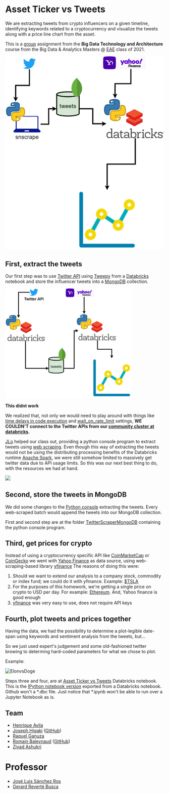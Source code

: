 #  Asset Ticker vs Tweets

We are extracting tweets from crypto influencers on a given timeline, identifying keywords related to a cryptocurrency and visualize the tweets along with a price line chart from the asset.

This is a [group](#team) assignment from the **Big Data Technology and Architecture** course from the Big Data &amp; Analytics Masters @ [EAE](https://www.eae.es/) class of 2021.

![image](https://github.com/joseph-higaki/asset-ticker-vs-tweets/blob/7454c40556836822119ec2577a9be21416018d25/Final-SolutionDiagram.png)

## First, extract the tweets

Our first step was to use [Twitter API](https://developer.twitter.com/en/docs/twitter-api) using [Tweepy](https://www.tweepy.org/) from a [Databricks](https://databricks.com/) notebook and store the influencer tweets into a [MongoDB](https://www.mongodb.com/cloud/atlas) collection.

<img src="https://github.com/joseph-higaki/asset-ticker-vs-tweets/blob/7454c40556836822119ec2577a9be21416018d25/First-SolutionDiagram.png" width="400">

**This didnt work**

We realized that, not only we would need to play around with things like [time delays in code execution](https://docs.python.org/3/library/time.html?highlight=sleep#time.sleep) and [wait_on_rate_limit](https://docs.tweepy.org/en/v3.5.0/api.html#tweepy-api-twitter-api-wrapper) settings, **WE COULDN'T connect to the Twitter APIs from our [community cluster at databricks](https://databricks.com/product/faq/community-edition#:~:text=Where%20is%20the%20Databricks%20Community,hosted%20on%20Amazon%20Web%20Services.).**

[JLo](https://www.linkedin.com/in/jlsanchezros/) helped our class out, providing a python console program to extract tweets using [web scraping](https://github.com/JustAnotherArchivist/snscrape).
Even though this way of extracting the tweets would not be using the distributing processing benefits of the Databricks runtime [Apache Spark](https://spark.apache.org/), we were still somehow limited to massively get twitter data due to API usage limits. So this was our next best thing to do, with the resources we had at hand. 

<img src="https://user-images.githubusercontent.com/11904085/127054871-d8d90f2b-1d9d-4113-b276-7b3eff662615.jpg" width="200">

## Second, store the tweets in MongoDB 

We did some changes to the [Python console](https://github.com/joseph-higaki/asset-ticker-vs-tweets/tree/main/TwitterScraperMongoDB) extracting the tweets. Every web-scraped batch would append the tweets into our MongoDB collection. 

First and second step are at the folder [TwitterScraperMongoDB](https://github.com/joseph-higaki/asset-ticker-vs-tweets/tree/main/TwitterScraperMongoDB) containing the python console program.

## Third, get prices for crypto

Instead of using a cryptocurrency specific API like [CoinMarketCap](https://coinmarketcap.com/api/) or [CoinGecko](https://www.coingecko.com/es/api) we went with [Yahoo Finance](https://finance.yahoo.com/) as data source, using web-scraping-based library [yfinance](https://pypi.org/project/yfinance/)
The reasons of doing this were:
1. Should we want to extend our analysis to a company stock, commodity or index fund; we could do it with yfinance. Example: [$TSLA](https://finance.yahoo.com/quote/TSLA)
1. For the purposes of this homework, we're getting a single price on crypto to USD per day. For example: [Ethereum](https://finance.yahoo.com/quote/ETH-USD). And, Yahoo finance is good enough 
1. [yfinance](https://pypi.org/project/yfinance/) was very easy to use, does not require API keys

## Fourth, plot tweets and prices together

Having the data, we had the possibility to determine a plot-legible date-span using keywords and sentiment analysis from the tweets, but...

So we just used expert's judgement and some old-fashioned twitter browing to determing hard-coded parameters for what we chose to plot.

Example: 

![ElonvsDoge](https://user-images.githubusercontent.com/11904085/127054865-d7759bfb-f5db-4c2c-912e-3e9c33b10804.png)

Steps three and four, are at [Asset Ticker vs Tweets](https://github.com/joseph-higaki/asset-ticker-vs-tweets/blob/7454c40556836822119ec2577a9be21416018d25/Asset%20Ticker%20vs%20Tweets.dbc) Databricks notebook.
This is the [IPython notebook version](https://github.com/joseph-higaki/asset-ticker-vs-tweets/blob/7454c40556836822119ec2577a9be21416018d25/Asset%20Ticker%20vs%20Tweets.ipynb) exported from a Databricks notebook. Github won't a *.dbc file. Just notice that *.ipynb won't be able to run over a Jupyter Notebook as is.

## Team
* [Henrique Avila](https://www.linkedin.com/in/henrique-avila-101170a0/) 
* [Joseph Higaki](https://www.linkedin.com/in/josephhigaki/) ([GitHub](https://github.com/joseph-higaki/))
* [Raquel Ganuza](https://www.linkedin.com/in/raquel-ganuza-catal%C3%A1n/)
* [Romain Baleynaud](https://www.linkedin.com/in/romain-baleynaud/) ([GitHub](https://github.com/RomainBal)) 
* [Ziyad Ashukri](https://www.linkedin.com/in/ziyadashukri/)

# Professor
* [José Luis Sánchez Ros](https://www.linkedin.com/in/jlsanchezros/)
* [Gerard Reverté Busca](https://www.linkedin.com/in/greverte/)
